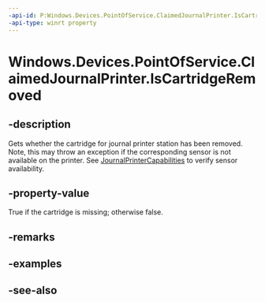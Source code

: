 ----api-id: P:Windows.Devices.PointOfService.ClaimedJournalPrinter.IsCartridgeRemoved
-api-type: winrt property
---<!-- Property syntaxpublic bool IsCartridgeRemoved { get; }--># Windows.Devices.PointOfService.ClaimedJournalPrinter.IsCartridgeRemoved## -descriptionGets whether the cartridge for journal printer station has been removed. Note, this may throw an exception if the corresponding sensor is not available on the printer. See [JournalPrinterCapabilities](journalprintercapabilities.md) to verify sensor availability.## -property-valueTrue if the cartridge is missing; otherwise false.## -remarks## -examples## -see-also